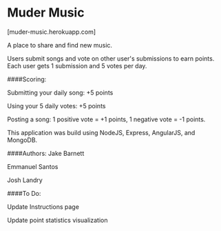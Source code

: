 # Muder Music

[muder-music.herokuapp.com]

A place to share and find new music.

Users submit songs and vote on other user's submissions to earn points. Each user gets 1 submission and 5 votes per day.

####Scoring:

Submitting your daily song: +5 points 


Using your 5 daily votes: +5 points 


Posting a song:  1 positive vote = +1 points, 1 negative vote = -1 points.

This application was build using NodeJS, Express, AngularJS, and MongoDB.

####Authors:
Jake Barnett


Emmanuel Santos


Josh Landry

####To Do:

Update Instructions page


Update point statistics visualization

